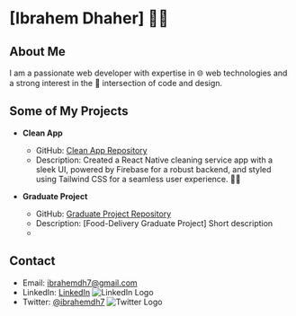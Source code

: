 # [Ibrahem Dhaher] 👨‍💻

## About Me
I am a passionate web developer with expertise in 🌐 web technologies and a strong interest in the 🌈 intersection of code and design.

## Some of My Projects

- **Clean App**
  - GitHub: [Clean App Repository](https://github.com/Ibrahemdh7/CleanApp)
  - Description: Created a React Native cleaning service app with a sleek UI, powered by Firebase for a robust backend, and styled using Tailwind CSS for a seamless user experience. 🧹✨

- **Graduate Project**
  - GitHub: [Graduate Project Repository](https://github.com/Ibrahemdh7/Gradeuate-Project)
  - Description: [Food-Delivery Graduate Project] Short description
  - 
## Contact
- Email: [ibrahemdh7@gmail.com](ibrahemdh7@gmail.com)
- LinkedIn: [LinkedIn](https://www.linkedin.com/in/ibrahemdh7/) ![LinkedIn Logo](https://img.icons8.com/color/48/000000/linkedin.png)
- Twitter: [@ibrahemdh7](https://twitter.com/ibrahemdh7) ![Twitter Logo](https://img.icons8.com/color/48/000000/twitter.png)


